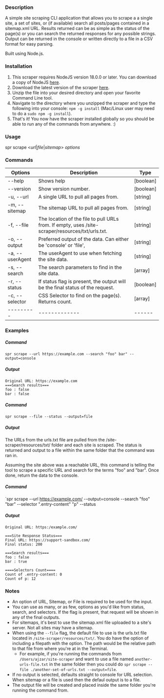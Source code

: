 ### Description

A simple site scraping CLI application that allows you to scrape a a single site, a set of sites, or (if available) search all posts/pages contained in a sitemap.xml URL. Results returned can be as simple as the status of the page(s) or you can search the returned responses for any possible strings. Output can be returned in the console or written directly to a file in a CSV format for easy parsing.

Built using Node.js.

### Installation

1. This scraper requires NodeJS version 18.0.0 or later. You can download a copy of NodeJS [here](https://nodejs.org/en/).
2. Download the latest version of the scraper [here](https://github.com/ajzaradichMV/site-scraper/archive/refs/heads/main.zip).
3. Unzip the file into your desired directory and open your favorite Command Line tool.
4. Navigate to the directory where you unzipped the scraper and type the following into your console: `npm -g install` (Mac/Linux user may need to do a `sudo npm -g install`).
5. That's it! You now have the scraper installed globally so you should be able to run any of the commands from anywhere. :)

### Usage

spr scrape <_url_|_file_|_sitemap_> _options_

### Commands

| Options | Description | Type |
|---------|-------------|------|
| --help | Shows help | [boolean] |
| --version | Show version number. | [boolean] |
| -u, --url | A single URL to pull all pages from. | [string] |
| -m, --sitemap | The sitemap URL to pull all pages from. | [string] |
| -f, --file | The location of the file to pull URLs from. If empty, uses /site-scraper/resources/txt/urls.txt. | [string] |
| -o, --output | Preferred output of the data. Can either be 'console' or 'file', | [string] |
| -a, --userAgent | The userAgent to use when fetching the site data. | [string] |
| -s, --search | The search parameters to find in the site data. | [array] |
| -r, --status | If status flag is present, the output will be the final status of the request. | [boolean] |
| -c, --selector | CSS Selector to find on the page(s). Returns count. | [array] |
|---------|-------------|------|

### Examples

##### Command
`spr scrape --url https://example.com --search "foo" bar" --output=console`

##### Output
```
Original URL: https://example.com
===Search results===
foo : false
bar : false
```

##### Command
`spr scrape --file --status --output=file`

##### Output

The URLs from the urls.txt file are pulled from the /site-scraper/resources/txt/ folder and each site is scraped. The status is returned and output to a file within the same folder that the command was ran in.


Assuming the site above was a reachable URL, this command is telling the tool to scrape a specific URL and search for the terms "foo" and "bar". Once done, return the data to the console. 

##### Command
`spr scrape --url https://example.com/ --output=console --search "foo" "bar" --selector ".entry-content" "p" --status

##### Output

```
Original URL: https:/example.com/ 

===Site Response Status===
Final URL: https://support-sandbox.com/
Final status: 200

===Search results===
foo : false
bar : true

====Selectors Count====
Count of .entry-content: 0
Count of p: 12
```

### Notes

- An option of URL, Sitemap, or File is required to be used for the input. 
- You can use as many, or as few, options as you'd like from status, search, and selectors. If the flag is present, that request will be shown in any of the final outputs.
- For sitemaps, it's best to use the sitemap.xml file uploaded to a site's server. Not all sites may have a sitemap.
- When using the `--file` flag, the default file to use is the urls.txt file located in `/site-scraper/resources/txt/`. You do have the option of including a filepath with the option. The path would be the relative path to that file from where you're at in the Terminal. 
  - For example, if you're running the commands from `/Users/ajzar/site-scraper` and want to use a file named `another-urls-file.txt` in the same folder then you could do `spr scrape --file ./another-set-of-urls.txt --output=file`. 
- If no output is selected, defaults straight to console for URL selection. When sitemap or a file is used then the defaul output is to a file.
- The output file will be created and placed inside the same folder you're running the command from.

